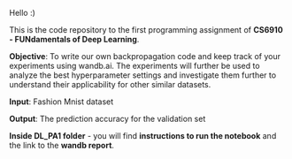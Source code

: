 Hello :)

This is the code repository to the first programming assignment of **CS6910 - FUNdamentals of Deep Learning**.

**Objective**: To write our own backpropagation code and keep track of your experiments using wandb.ai. The experiments will further be used to analyze the best hyperparameter settings and investigate them further to understand their applicability for other similar datasets.

**Input**: Fashion Mnist dataset

**Output**: The prediction accuracy for the validation set


**Inside DL_PA1 folder** - you will find **instructions to run the notebook** and the link to the **wandb report**.
